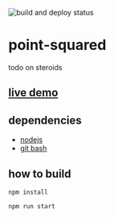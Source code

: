 ![build and deploy status](https://github.com/ifjGery/point-squared/actions/workflows/main.yml/badge.svg)

# point-squared
todo on steroids

## [live demo](https://ifjgery.github.io/point-squared/)
## dependencies

- [nodejs](https://nodejs.org/en/)
- [git bash](https://gitforwindows.org/)
## how to build

`npm install`

`npm run start`

